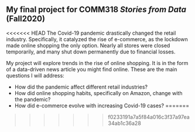 ## My final project for COMM318 _Stories from Data_ (Fall2020)

<<<<<<< HEAD
The Covid-19 pandemic drastically changed the retail industry. Specifically, it catalyzed the rise of e-commerce, as the lockdown made online shopping the only option. Nearly all stores were closed temporarily, and many shut down permanently due to financial losses. 

My project will explore trends in the rise of online shopping. It is in the form of a data-driven news article you might find online. These are the main questions I will address:
- How did the pandemic affect different retail industries?
- How did online shopping habits, specifically on Amazon, change with the pandemic? 
- How did e-commerce evolve with increasing Covid-19 cases?
=======
>>>>>>> f0233191a7a5f84a016c3f37a97ea34ab1c36a28
